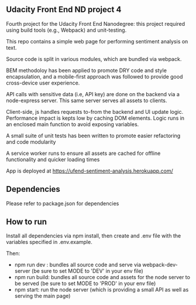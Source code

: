## Udacity Front End ND project 4

Fourth project for the Udacity Front End Nanodegree: this project required using build tools (e.g., Webpack) and unit-testing.

This repo contains a simple web page for performing sentiment analysis on text.

Source code is split in various modules, which are bundled via webpack.

BEM methodoloy has been applied to promote DRY code and style encapsulation, and a mobile-first approach was followed to provide good cross-device user experience.

API calls with sensitive data (i.e, API key) are done on the backend via a node-express server. This same server serves all assets to clients.

Client-side, js handles requests to-from the backend and UI update logic. Performance impact is kepts low by caching DOM elements. Logic runs in an enclosed main function to avoid exposing variables.

A small suite of unit tests has been written to promote easier refactoring and code modularity

A service worker runs to ensure all assets are cached for offline functionality and quicker loading times 

App is deployed at https://ufend-sentiment-analysis.herokuapp.com/

## Dependencies

Please refer to package.json for dependencies

## How to run
Install all dependencies via npm install, then create and .env file with the variables specified in .env.example.

Then:
- npm run dev : bundles all source code and serve via webpack-dev-server (be sure to set MODE to 'DEV' in your env file)
- npm run build: bundles all source code and assets for the node server to be served (be sure to set MODE to 'PROD' in your env file)
- npm start: run the node server (which is providing a small API as well as serving the main page) 
